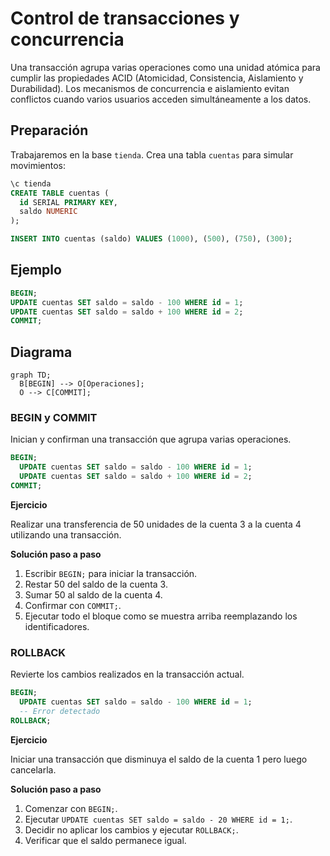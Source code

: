 # Control de transacciones y concurrencia

Una transacción agrupa varias operaciones como una unidad atómica para cumplir las propiedades ACID (Atomicidad, Consistencia, Aislamiento y Durabilidad). Los mecanismos de concurrencia e aislamiento evitan conflictos cuando varios usuarios acceden simultáneamente a los datos.

## Preparación
Trabajaremos en la base `tienda`. Crea una tabla `cuentas` para simular movimientos:

```sql
\c tienda
CREATE TABLE cuentas (
  id SERIAL PRIMARY KEY,
  saldo NUMERIC
);

INSERT INTO cuentas (saldo) VALUES (1000), (500), (750), (300);
```

## Ejemplo
```sql
BEGIN;
UPDATE cuentas SET saldo = saldo - 100 WHERE id = 1;
UPDATE cuentas SET saldo = saldo + 100 WHERE id = 2;
COMMIT;
```

## Diagrama
```mermaid
graph TD;
  B[BEGIN] --> O[Operaciones];
  O --> C[COMMIT];
```

### BEGIN y COMMIT
Inician y confirman una transacción que agrupa varias operaciones.

```sql
BEGIN;
  UPDATE cuentas SET saldo = saldo - 100 WHERE id = 1;
  UPDATE cuentas SET saldo = saldo + 100 WHERE id = 2;
COMMIT;
```

**Ejercicio**

Realizar una transferencia de 50 unidades de la cuenta 3 a la cuenta 4 utilizando una transacción.

**Solución paso a paso**

1. Escribir `BEGIN;` para iniciar la transacción.
2. Restar 50 del saldo de la cuenta 3.
3. Sumar 50 al saldo de la cuenta 4.
4. Confirmar con `COMMIT;`.
5. Ejecutar todo el bloque como se muestra arriba reemplazando los identificadores.

### ROLLBACK
Revierte los cambios realizados en la transacción actual.

```sql
BEGIN;
  UPDATE cuentas SET saldo = saldo - 100 WHERE id = 1;
  -- Error detectado
ROLLBACK;
```

**Ejercicio**

Iniciar una transacción que disminuya el saldo de la cuenta 1 pero luego cancelarla.

**Solución paso a paso**

1. Comenzar con `BEGIN;`.
2. Ejecutar `UPDATE cuentas SET saldo = saldo - 20 WHERE id = 1;`.
3. Decidir no aplicar los cambios y ejecutar `ROLLBACK;`.
4. Verificar que el saldo permanece igual.


